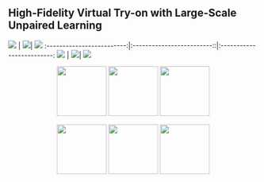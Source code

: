 ## High-Fidelity Virtual Try-on with Large-Scale Unpaired Learning

![](/output_gif1/5000012.gif)   |  ![](/output_gif1/5000012.gif)|  ![](/output_gif1/5000012.gif)
:-------------------------:|:-------------------------::|:-------------------------:
![](/output_gif1/5000012.gif)  |  ![](/output_gif1/5000012.gif)|  ![](/output_gif1/5000012.gif)


<p align="middle">
  <img src="/output_gif1/5000012.gif" width="100" />
  <img src="/output_gif1/5000012.gif" width="100" /> 
  <img src="/output_gif1/5000012.gif" width="100" />
</p>
<p align="middle">
  <img src="/output_gif1/5000012.gif" width="100" />
  <img src="/output_gif1/5000012.gif" width="100" /> 
  <img src="/output_gif1/5000012.gif" width="100" />
</p>